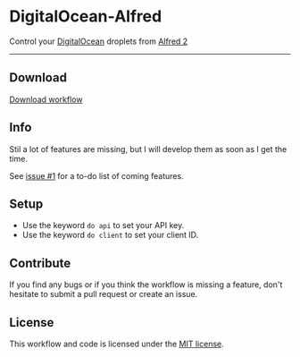 DigitalOcean-Alfred
==================

Control your [DigitalOcean](https://www.digitalocean.com/?refcode=ec5a20742437) droplets from [Alfred 2](http://www.alfredapp.com/)

------

## Download

[Download workflow](https://github.com/Fogh/DigitalOcean-Alfred/raw/master/DigitalOcean.alfredworkflow)

## Info

Stil a lot of features are missing, but I will develop them as soon as I get the time. 

See [issue #1](https://github.com/Fogh/DigitalOcean-Alfred/issues/1) for a to-do list of coming features.

## Setup

* Use the keyword `do api` to set your API key.
* Use the keyword `do client` to set your client ID.

## Contribute

If you find any bugs or if you think the workflow is missing a feature, don't hesitate to submit a pull request or create an issue.

## License

This workflow and code is licensed under the [MIT license](http://opensource.org/licenses/MIT).
